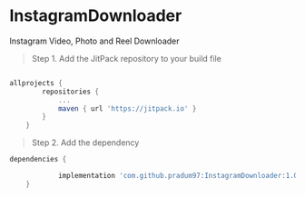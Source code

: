 # InstagramDownloader
Instagram Video, Photo and Reel Downloader

> Step 1. Add the JitPack repository to your build file

```gradle

allprojects {
		repositories {
			...
			maven { url 'https://jitpack.io' }
		}
	}
  ```
  > Step 2. Add the dependency

```gradle
dependencies {

	        implementation 'com.github.pradum97:InstagramDownloader:1.0.0'
	}
  ```
  
  

